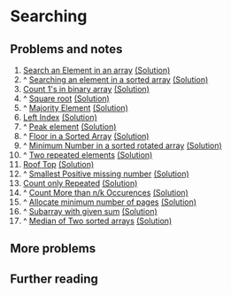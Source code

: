 # Searching

## Problems and notes
1. [Search an Element in an array](https://practice.geeksforgeeks.org/problems/search-an-element-in-an-array/1/?track=SPCF-Searching&batchId=154) [(Solution)](https://github.com/thecoducer/GeeksForGeeks_DSA_Course_Solutions/blob/master/Searching/search_array.cpp)
2. ^ [Searching an element in a sorted array](https://practice.geeksforgeeks.org/problems/who-will-win/1/?track=SPCF-Searching&batchId=154) [(Solution)](https://github.com/thecoducer/GeeksForGeeks_DSA_Course_Solutions/blob/master/Searching/search_sorted_array.cpp)
3. [Count 1's in binary array](https://practice.geeksforgeeks.org/problems/count-1s-in-binary-array/1/?track=SPCF-Searching&batchId=154) [(Solution)](https://github.com/thecoducer/GeeksForGeeks_DSA_Course_Solutions/blob/master/Searching/count_ones.cpp)
4. ^ [Square root](https://practice.geeksforgeeks.org/problems/square-root/1/?track=SPCF-Searching&batchId=154) [(Solution)](https://github.com/thecoducer/GeeksForGeeks_DSA_Course_Solutions/blob/master/Searching/square_root.cpp)
5. ^ [Majority Element](https://practice.geeksforgeeks.org/problems/majority-element/1/?track=SPCF-Searching&batchId=154) [(Solution)](https://github.com/thecoducer/GeeksForGeeks_DSA_Course_Solutions/blob/master/Searching/majority_element.cpp)
6. [Left Index](https://practice.geeksforgeeks.org/problems/left-index/1/?track=SPCF-Searching&batchId=154) [(Solution)](https://github.com/thecoducer/GeeksForGeeks_DSA_Course_Solutions/blob/master/Searching/left_index.cpp)
7. ^ [Peak element](https://practice.geeksforgeeks.org/problems/peak-element/1/?track=SPCF-Searching&batchId=154) [(Solution)](https://github.com/thecoducer/GeeksForGeeks_DSA_Course_Solutions/blob/master/Searching/peak_element.cpp)
8. ^ [Floor in a Sorted Array](https://practice.geeksforgeeks.org/problems/floor-in-a-sorted-array/1/?track=SPCF-Searching&batchId=154) [(Solution)](https://github.com/thecoducer/GeeksForGeeks_DSA_Course_Solutions/blob/master/Searching/floor_sorted_array.cpp)
9. ^ [Minimum Number in a sorted rotated array](https://practice.geeksforgeeks.org/problems/minimum-element-in-a-sorted-and-rotated-array/0) [(Solution)](https://github.com/thecoducer/GeeksForGeeks_DSA_Course_Solutions/blob/master/Searching/min_num_sorted_rotated.cpp)
10. ^ [Two repeated elements](https://practice.geeksforgeeks.org/problems/two-repeated-elements/1/?track=SPCF-Searching&batchId=154) [(Solution)](https://github.com/thecoducer/GeeksForGeeks_DSA_Course_Solutions/blob/master/Searching/two_repeated_elements.cpp)
11. [Roof Top](https://practice.geeksforgeeks.org/problems/roof-top/1/?track=SPCF-Searching&batchId=154) [(Solution)](https://github.com/thecoducer/GeeksForGeeks_DSA_Course_Solutions/blob/master/Searching/rooftop.cpp)
12. ^ [Smallest Positive missing number](https://practice.geeksforgeeks.org/problems/smallest-positive-missing-number/1/?track=SPCF-Searching&batchId=154) [(Solution)]()
13. [Count only Repeated](https://practice.geeksforgeeks.org/problems/count-only-repeated/0/?track=SPCF-Searching&batchId=154) [(Solution)]()
14. ^ [Count More than n/k Occurences](https://practice.geeksforgeeks.org/problems/count-element-occurences/1/?track=SPCF-Searching&batchId=154) [(Solution)]()
15. ^ [Allocate minimum number of pages](https://practice.geeksforgeeks.org/problems/allocate-minimum-number-of-pages/0/?track=SPCF-Searching&batchId=154) [(Solution)]()
16. ^ [Subarray with given sum](https://practice.geeksforgeeks.org/problems/subarray-with-given-sum/1/?track=SPCF-Searching&batchId=154) [(Solution)]()
17. ^ [Median of Two sorted arrays](https://practice.geeksforgeeks.org/problems/median-of-two-sorted-arrays/0/?track=SPCF-Searching&batchId=154) [(Solution)]()


## More problems


## Further reading
